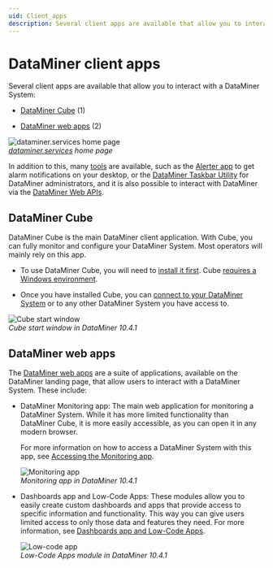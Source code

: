 ```yaml
---
uid: Client_apps
description: Several client apps are available that allow you to interact with a DataMiner System - DataMiner Cube, DataMiner Monitoring app, Dashboards app, Low-Code Apps, etc.
---
```


# DataMiner client apps

Several client apps are available that allow you to interact with a DataMiner System:

- [DataMiner Cube](#dataminer-cube) (1)

- [DataMiner web apps](#dataminer-web-apps) (2)

![dataminer.services home page](~/user-guide/images/Accessing_Client_Apps.png)<br>*[dataminer.services](https://dataminer.services/) home page*

In addition to this, many [tools](xref:DataMinerTools) are available, such as the [Alerter app](xref:Accessing_Alerter) to get alarm notifications on your desktop, or the [DataMiner&nbsp;Taskbar Utility](xref:Accessing_the_DataMiner_Taskbar_Utility) for DataMiner administrators, and it is also possible to interact with DataMiner via the [DataMiner Web APIs](xref:Using_the_Web_Services_v1).

## DataMiner Cube

DataMiner Cube is the main DataMiner client application. With Cube, you can fully monitor and configure your DataMiner System. Most operators will mainly rely on this app.

- To use DataMiner Cube, you will need to [install it first](xref:Installing_configuring_the_DataMiner_Cube_software). Cube [requires a Windows environment](xref:DataMiner_Client_Requirements).

- Once you have installed Cube, you can [connect to your DataMiner System](xref:Using_the_desktop_app) or to any other DataMiner System you have access to.

![Cube start window](~/user-guide/images/Cube_Start_Window.png)<br/>*Cube start window in DataMiner 10.4.1*

## DataMiner web apps

The [DataMiner web apps](xref:Accessing_the_web_apps) are a suite of applications, available on the DataMiner landing page, that allow users to interact with a DataMiner System. These include:

- DataMiner Monitoring app: The main web application for monitoring a DataMiner System. While it has more limited functionality than DataMiner Cube, it is more easily accessible, as you can open it in any modern browser.

  For more information on how to access a DataMiner System with this app, see [Accessing the Monitoring app](xref:Accessing_the_Monitoring_app).

  ![Monitoring app](~/user-guide/images/Monitoring_app.png)<br/>*Monitoring app in DataMiner 10.4.1*

- Dashboards app and Low-Code Apps: These modules allow you to easily create custom dashboards and apps that provide access to specific information and functionality. This way you can give users limited access to only those data and features they need. For more information, see [Dashboards app and Low-Code Apps](xref:Dashboards_and_Low_Code_Apps).

  ![Low-code app](~/user-guide/images/Low_Code_App_Example.png)<br/>*Low-Code Apps module in DataMiner 10.4.1*
